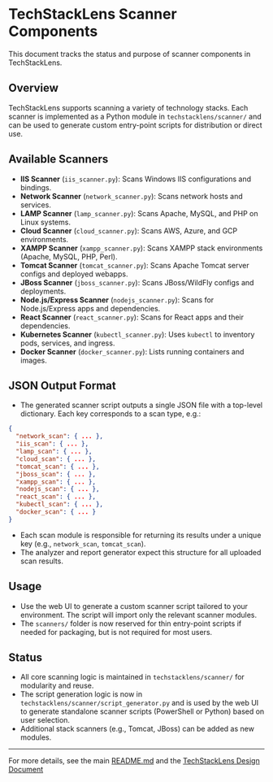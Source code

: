 # TechStackLens Scanner Components

This document tracks the status and purpose of scanner components in TechStackLens.

## Overview

TechStackLens supports scanning a variety of technology stacks. Each scanner is implemented as a Python module in `techstacklens/scanner/` and can be used to generate custom entry-point scripts for distribution or direct use.

## Available Scanners

- **IIS Scanner** (`iis_scanner.py`): Scans Windows IIS configurations and bindings.
- **Network Scanner** (`network_scanner.py`): Scans network hosts and services.
- **LAMP Scanner** (`lamp_scanner.py`): Scans Apache, MySQL, and PHP on Linux systems.
- **Cloud Scanner** (`cloud_scanner.py`): Scans AWS, Azure, and GCP environments.
- **XAMPP Scanner** (`xampp_scanner.py`): Scans XAMPP stack environments (Apache, MySQL, PHP, Perl).
- **Tomcat Scanner** (`tomcat_scanner.py`): Scans Apache Tomcat server configs and deployed webapps.
- **JBoss Scanner** (`jboss_scanner.py`): Scans JBoss/WildFly configs and deployments.
- **Node.js/Express Scanner** (`nodejs_scanner.py`): Scans for Node.js/Express apps and dependencies.
- **React Scanner** (`react_scanner.py`): Scans for React apps and their dependencies.
- **Kubernetes Scanner** (`kubectl_scanner.py`): Uses `kubectl` to inventory pods, services, and ingress.
- **Docker Scanner** (`docker_scanner.py`): Lists running containers and images.

## JSON Output Format

- The generated scanner script outputs a single JSON file with a top-level dictionary. Each key corresponds to a scan type, e.g.:

```json
{
  "network_scan": { ... },
  "iis_scan": { ... },
  "lamp_scan": { ... },
  "cloud_scan": { ... },
  "tomcat_scan": { ... },
  "jboss_scan": { ... },
  "xampp_scan": { ... },
  "nodejs_scan": { ... },
  "react_scan": { ... },
  "kubectl_scan": { ... },
  "docker_scan": { ... }
}
```

- Each scan module is responsible for returning its results under a unique key (e.g., `network_scan`, `tomcat_scan`).
- The analyzer and report generator expect this structure for all uploaded scan results.

## Usage

- Use the web UI to generate a custom scanner script tailored to your environment. The script will import only the relevant scanner modules.
- The `scanners/` folder is now reserved for thin entry-point scripts if needed for packaging, but is not required for most users.

## Status

- All core scanning logic is maintained in `techstacklens/scanner/` for modularity and reuse.
- The script generation logic is now in `techstacklens/scanner/script_generator.py` and is used by the web UI to generate standalone scanner scripts (PowerShell or Python) based on user selection.
- Additional stack scanners (e.g., Tomcat, JBoss) can be added as new modules.

---

For more details, see the main [README.md](../README.md) and the [TechStackLens Design Document](../attached_assets/TechStackLens%20Design%20Document.markdown)
